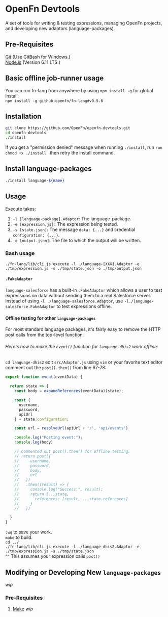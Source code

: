 # OpenFn Devtools
A set of tools for writing &amp; testing expressions, managing OpenFn projects, and developing new adaptors (language-packages).

## Pre-Requisites
[Git](https://git-scm.com/downloads) (Use GitBash for Windows.)  
[Node.js](https://nodejs.org/en/download/) (Version 6.11 LTS.)

## Basic offline job-runner usage
You can run fn-lang from anywhere by using `npm install -g` for global install:  
`npm install -g github:openfn/fn-lang#v0.5.6`

## Installation
```sh
git clone https://github.com/OpenFn/openfn-devtools.git  
cd openfn-devtools
./install
```
If you get a "permission denied" message when running `./install`, run `run chmod +x ./install ` then retry the install command.

## Install language-packages
```sh
./install language-${name}
```

## Usage
Execute takes:
1. `-l [language-package].Adaptor`: The language-package.
2. `-e [expression.js]:` The expression being tested.
3. `-s [state.json]`: The message `data: {...}` and credential `configuration: {...}`.
4. `-o [output.json]`: The file to which the output will be written.

### Bash usage
`./fn-lang/lib/cli.js execute -l ./language-[XXX].Adaptor -e ./tmp/expression.js -s ./tmp/state.json -o ./tmp/output.json`

#### `.FakeAdaptor`
`language-salesforce` has a built-in `.FakeAdaptor` which allows a user to test expressions on data without sending them to a real Salesforce server.  
Instead of using `-l ./language-salesforce.Adaptor`, use `-l./language-salesforce.FakeAdaptor` to test expressions offline.

#### Offline testing for other `language-packages`
For most standard language packages, it's fairly easy to remove the HTTP post calls from the top-level function.

###### Here's how to make the `event()` function for `language-dhis2` work offline:  
`cd language-dhis2` edit `src/Adaptor.js` using `vim` or your favorite text editor  
comment out the `post().then()` from line 67-78:
```js
export function event(eventData) {

  return state => {
    const body = expandReferences(eventData)(state);

    const {
      username,
      password,
      apiUrl
    } = state.configuration;

    const url = resolveUrl(apiUrl + '/', 'api/events')

    console.log("Posting event:");
    console.log(body)

    // Commented out post().then() for offline testing.
    // return post({
    //     username,
    //     password,
    //     body,
    //     url
    //   })
    //   .then((result) => {
    //     console.log("Success:", result);
    //     return {...state,
    //       references: [result, ...state.references]
    //     }
    //   })

  }
}
```
`:wq` to save your work.  
`make` to build.  
`cd ../`  
`./fn-lang/lib/cli.js execute -l ./language-dhis2.Adaptor -e ./tmp/expression.js -s ./tmp/state.json`  
^^ This assumes your expression calls `post()`

## Modifying or Developing New `language-packages`
*wip*
### Pre-Requisites
1. [Make](http://www.gnu.org/software/make/)
*wip*
